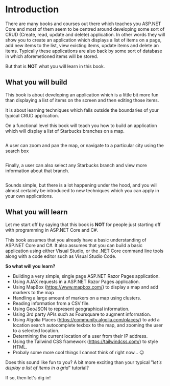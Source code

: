 # Introduction

There are many books and courses out there which teaches you ASP.NET Core and most of them seem to be centred around developing some sort of CRUD (Create, read, update and delete) application. In other words they will show you to create an application which displays a list of items on a page, add new items to the list, view existing items, update items and delete an items. Typically these applications are also back by some sort of database in which aforemetioned items will be stored.

But that is **NOT** what you will learn in this book.

## What you will build

This book is about developing an application which is a little bit more fun than displaying a list of items on the screen and then editing those items. 

It is about learning techniques which falls outside the boundaries of your typical CRUD application.

On a functional level this book will teach you how to build an application which will display a list of Starbucks branches on a map. 

![]()

A user can zoom and pan the map, or navigate to a particular city using the search box 

![]()

Finally, a user can also select any Starbucks branch and view more information about that branch.

![]()

Sounds simple, but there is a lot happening under the hood, and you will almost certainly be introduced to new techniques which you can apply in your own applications.

## What you will learn

Let me start off by saying that this book is **NOT** for people just starting off with programming in ASP.NET Core and C#.

This book assumes that you already have a basic understanding of ASP.NET Core and C#. It also assumes that you can build a basic application using either Visual Studio, or the .NET Core command line tools along with a code editor such as Visual Studio Code.

**So what will you learn?**

* Building a very simple, single page ASP.NET Razor Pages application.
* Using AJAX requests in a ASP.NET Razor Pages application.
* Using MapBox (https://www.mapbox.com/) to display a map and add markers to the map
* Handling a large amount of markers on a map using clusters.
* Reading information from a CSV file.
* Using GeoJSON to represent geographical information.
* Using 3rd party APIs such as Foursquare to augment information.
* Using Algolia Places (https://community.algolia.com/places/) to add a location search autocomplete texbox to the map, and zooming the user to a selected location.
* Determining the current location of a user from their IP address.
* Using the Tailwind CSS framework (https://tailwindcss.com/) to style HTML.
* Probaly some more cool things I cannot think of right now... 😉

Does this sound like fun to you? A bit more exciting than your typical "_let's display a list of items in a grid_" tutorial?

If so, then let's dig in!

